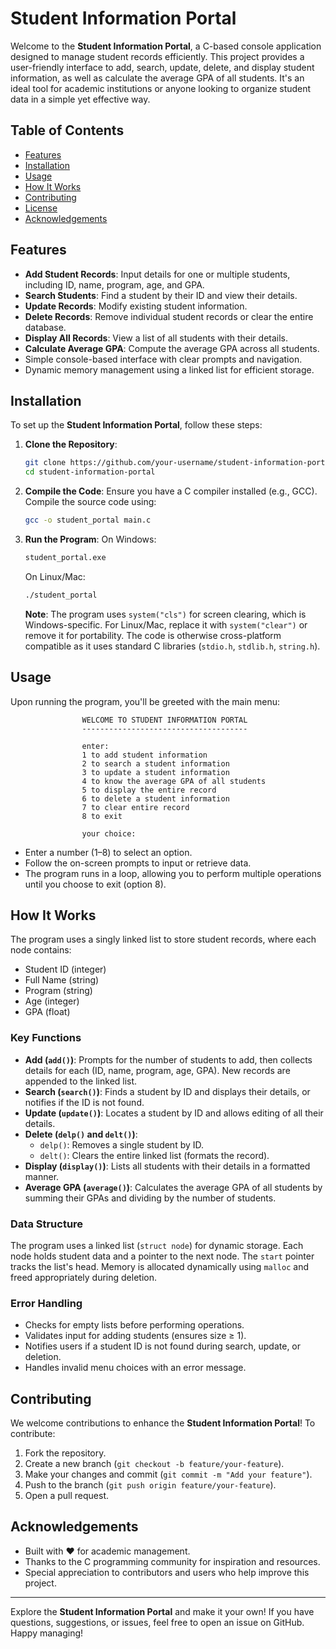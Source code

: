 # Student Information Portal

Welcome to the **Student Information Portal**, a C-based console application designed to manage student records efficiently. This project provides a user-friendly interface to add, search, update, delete, and display student information, as well as calculate the average GPA of all students. It's an ideal tool for academic institutions or anyone looking to organize student data in a simple yet effective way.

## Table of Contents
- [Features](#features)
- [Installation](#installation)
- [Usage](#usage)
- [How It Works](#how-it-works)
- [Contributing](#contributing)
- [License](#license)
- [Acknowledgements](#acknowledgements)

## Features
- **Add Student Records**: Input details for one or multiple students, including ID, name, program, age, and GPA.
- **Search Students**: Find a student by their ID and view their details.
- **Update Records**: Modify existing student information.
- **Delete Records**: Remove individual student records or clear the entire database.
- **Display All Records**: View a list of all students with their details.
- **Calculate Average GPA**: Compute the average GPA across all students.
- Simple console-based interface with clear prompts and navigation.
- Dynamic memory management using a linked list for efficient storage.

## Installation
To set up the **Student Information Portal**, follow these steps:

1. **Clone the Repository**:
   ```bash
   git clone https://github.com/your-username/student-information-portal.git
   cd student-information-portal
   ```

2. **Compile the Code**:
   Ensure you have a C compiler installed (e.g., GCC). Compile the source code using:
   ```bash
   gcc -o student_portal main.c
   ```

3. **Run the Program**:
   On Windows:
   ```bash
   student_portal.exe
   ```
   On Linux/Mac:
   ```bash
   ./student_portal
   ```

   **Note**: The program uses `system("cls")` for screen clearing, which is Windows-specific. For Linux/Mac, replace it with `system("clear")` or remove it for portability. The code is otherwise cross-platform compatible as it uses standard C libraries (`stdio.h`, `stdlib.h`, `string.h`).

## Usage
Upon running the program, you'll be greeted with the main menu:
```
                WELCOME TO STUDENT INFORMATION PORTAL
                -------------------------------------

                enter:
                1 to add student information
                2 to search a student information
                3 to update a student information
                4 to know the average GPA of all students
                5 to display the entire record
                6 to delete a student information
                7 to clear entire record
                8 to exit

                your choice:
```
- Enter a number (1–8) to select an option.
- Follow the on-screen prompts to input or retrieve data.
- The program runs in a loop, allowing you to perform multiple operations until you choose to exit (option 8).

## How It Works
The program uses a singly linked list to store student records, where each node contains:
- Student ID (integer)
- Full Name (string)
- Program (string)
- Age (integer)
- GPA (float)

### Key Functions
- **Add (`add()`)**: Prompts for the number of students to add, then collects details for each (ID, name, program, age, GPA). New records are appended to the linked list.
- **Search (`search()`)**: Finds a student by ID and displays their details, or notifies if the ID is not found.
- **Update (`update()`)**: Locates a student by ID and allows editing of all their details.
- **Delete (`delp()` and `delt()`)**:
  - `delp()`: Removes a single student by ID.
  - `delt()`: Clears the entire linked list (formats the record).
- **Display (`display()`)**: Lists all students with their details in a formatted manner.
- **Average GPA (`average()`)**: Calculates the average GPA of all students by summing their GPAs and dividing by the number of students.

### Data Structure
The program uses a linked list (`struct node`) for dynamic storage. Each node holds student data and a pointer to the next node. The `start` pointer tracks the list's head. Memory is allocated dynamically using `malloc` and freed appropriately during deletion.

### Error Handling
- Checks for empty lists before performing operations.
- Validates input for adding students (ensures size ≥ 1).
- Notifies users if a student ID is not found during search, update, or deletion.
- Handles invalid menu choices with an error message.

## Contributing
We welcome contributions to enhance the **Student Information Portal**! To contribute:
1. Fork the repository.
2. Create a new branch (`git checkout -b feature/your-feature`).
3. Make your changes and commit (`git commit -m "Add your feature"`).
4. Push to the branch (`git push origin feature/your-feature`).
5. Open a pull request.

## Acknowledgements
- Built with ❤️ for academic management.
- Thanks to the C programming community for inspiration and resources.
- Special appreciation to contributors and users who help improve this project.

---

Explore the **Student Information Portal** and make it your own! If you have questions, suggestions, or issues, feel free to open an issue on GitHub. Happy managing!
